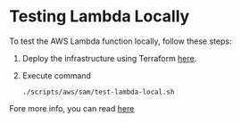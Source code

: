 # Testing Lambda Locally

To test the AWS Lambda function locally, follow these steps:

1. Deploy the infrastructure using Terraform [here](../README.md#get-started).
2. Execute command

    ```Shell
    ./scripts/aws/sam/test-lambda-local.sh
    ```

Fore more info, you can read [here](https://docs.aws.amazon.com/serverless-application-model/latest/developerguide/gs-terraform-support.html)
